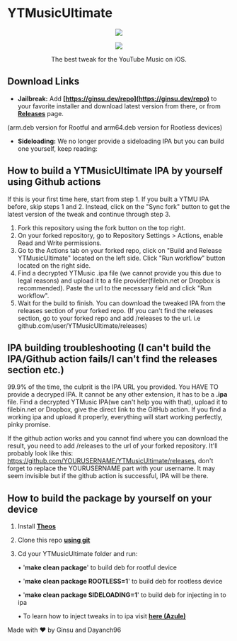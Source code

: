 # YTMusicUltimate
<p align="center">
<img src=https://user-images.githubusercontent.com/38832025/235781424-06d81647-b3db-4d9b-94dc-cd65cdf09145.png?raw=true) />
</p>    

<p align="center">
<img src=https://user-images.githubusercontent.com/38832025/235781207-6d1ad44e-0c32-4aec-9c75-cb928ca8a0d3.png?raw=true) />
</p>

<p align="center">
The best tweak for the YouTube Music on iOS.
</p>

## Download Links

* **Jailbreak:**
Add __[https://ginsu.dev/repo](https://ginsu.dev/repo)__ to your favorite installer and download latest version from there, or from __[Releases](https://github.com/ginsudev/YTMusicUltimate/releases)__ page.

(arm.deb version for Rootful and arm64.deb version for Rootless devices)

* **Sideloading:**
  We no longer provide a sideloading IPA but you can build one yourself, keep reading:

## How to build a YTMusicUltimate IPA by yourself using Github actions

If this is your first time here, start from step 1. If you built a YTMU IPA before, skip steps 1 and 2. Instead, click on the "Sync fork" button to get the latest version of the tweak and continue through step 3.

1. Fork this repository using the fork button on the top right.
2. On your forked repository, go to Repository Settings > Actions, enable Read and Write permissions.
3. Go to the Actions tab on your forked repo, click on "Build and Release YTMusicUltimate" located on the left side. Click "Run workflow" button located on the right side.
4. Find a decrypted YTMusic .ipa file (we cannot provide you this due to legal reasons) and upload it to a file provider(filebin.net or Dropbox is recommended). Paste the url to the necessary field and click "Run workflow".
5. Wait for the build to finish. You can download the tweaked IPA from the releases section of your forked repo. (If you can't find the releases section, go to your forked repo and add /releases to the url. i.e github.com/user/YTMusicUltimate/releases)

## IPA building troubleshooting (I can't build the IPA/Github action fails/I can't find the releases section etc.)

99.9% of the time, the culprit is the IPA URL you provided. You HAVE TO provide a decryped IPA. It cannot be any other extension, it has to be a **.ipa** file. Find a decrypted YTMusic IPA(we can't help you with that), upload it to filebin.net or Dropbox, give the direct link to the GitHub action. If you find a working ipa and upload it properly, everything will start working perfectly, pinky promise.

If the github action works and you cannot find where you can download the result, you need to add /releases to the url of your forked repository. It'll probably look like this: https://github.com/YOURUSERNAME/YTMusicUltimate/releases, don't forget to replace the YOURUSERNAME part with your username. It may seem invisible but if the github action is successful, IPA will be there.


## How to build the package by yourself on your device
1. Install __[Theos](https://theos.dev/docs/installation)__
2. Clone this repo __[using git](https://docs.github.com/en/repositories/creating-and-managing-repositories/cloning-a-repository)__
3. Cd your YTMusicUltimate folder and run:

   • '**make clean package**' to build deb for rootful device
   
   • '**make clean package ROOTLESS=1**' to build deb for rootless device
   
   • '**make clean package SIDELOADING=1**' to build deb for injecting in to ipa
   
   

   • To learn how to inject tweaks in to ipa visit __[here (Azule)](https://github.com/Al4ise/Azule)__




Made with ❤ by Ginsu and Dayanch96
